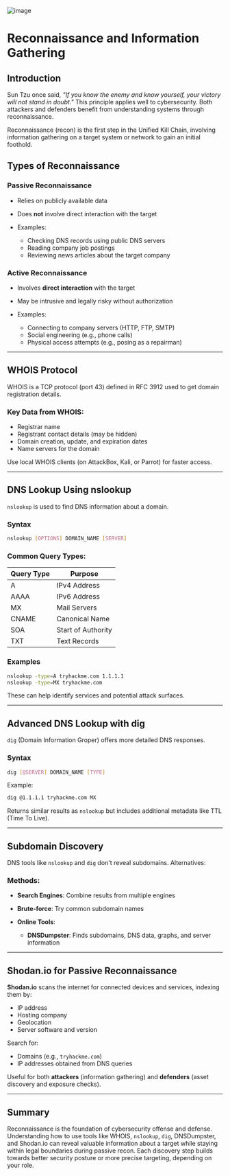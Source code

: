 ![image](https://github.com/user-attachments/assets/9269ade9-7488-48d7-87bc-7547aa900185)

# Reconnaissance and Information Gathering

## Introduction

Sun Tzu once said, *"If you know the enemy and know yourself, your victory will not stand in doubt."* This principle applies well to cybersecurity. Both attackers and defenders benefit from understanding systems through reconnaissance.

Reconnaissance (recon) is the first step in the Unified Kill Chain, involving information gathering on a target system or network to gain an initial foothold.

## Types of Reconnaissance

### Passive Reconnaissance

* Relies on publicly available data
* Does **not** involve direct interaction with the target
* Examples:

  * Checking DNS records using public DNS servers
  * Reading company job postings
  * Reviewing news articles about the target company

### Active Reconnaissance

* Involves **direct interaction** with the target
* May be intrusive and legally risky without authorization
* Examples:

  * Connecting to company servers (HTTP, FTP, SMTP)
  * Social engineering (e.g., phone calls)
  * Physical access attempts (e.g., posing as a repairman)

---

## WHOIS Protocol

WHOIS is a TCP protocol (port 43) defined in RFC 3912 used to get domain registration details.

### Key Data from WHOIS:

* Registrar name
* Registrant contact details (may be hidden)
* Domain creation, update, and expiration dates
* Name servers for the domain

Use local WHOIS clients (on AttackBox, Kali, or Parrot) for faster access.

---

## DNS Lookup Using nslookup

`nslookup` is used to find DNS information about a domain.

### Syntax

```bash
nslookup [OPTIONS] DOMAIN_NAME [SERVER]
```

### Common Query Types:

| Query Type | Purpose            |
| ---------- | ------------------ |
| A          | IPv4 Address       |
| AAAA       | IPv6 Address       |
| MX         | Mail Servers       |
| CNAME      | Canonical Name     |
| SOA        | Start of Authority |
| TXT        | Text Records       |

### Examples

```bash
nslookup -type=A tryhackme.com 1.1.1.1
nslookup -type=MX tryhackme.com
```

These can help identify services and potential attack surfaces.

---

## Advanced DNS Lookup with dig

`dig` (Domain Information Groper) offers more detailed DNS responses.

### Syntax

```bash
dig [@SERVER] DOMAIN_NAME [TYPE]
```

Example:

```bash
dig @1.1.1.1 tryhackme.com MX
```

Returns similar results as `nslookup` but includes additional metadata like TTL (Time To Live).

---

## Subdomain Discovery

DNS tools like `nslookup` and `dig` don't reveal subdomains. Alternatives:

### Methods:

* **Search Engines**: Combine results from multiple engines
* **Brute-force**: Try common subdomain names
* **Online Tools**:

  * **DNSDumpster**: Finds subdomains, DNS data, graphs, and server information

---

## Shodan.io for Passive Reconnaissance

**Shodan.io** scans the internet for connected devices and services, indexing them by:

* IP address
* Hosting company
* Geolocation
* Server software and version

Search for:

* Domains (e.g., `tryhackme.com`)
* IP addresses obtained from DNS queries

Useful for both **attackers** (information gathering) and **defenders** (asset discovery and exposure checks).

---

## Summary

Reconnaissance is the foundation of cybersecurity offense and defense. Understanding how to use tools like WHOIS, `nslookup`, `dig`, DNSDumpster, and Shodan.io can reveal valuable information about a target while staying within legal boundaries during passive recon. Each discovery step builds towards better security posture or more precise targeting, depending on your role.
